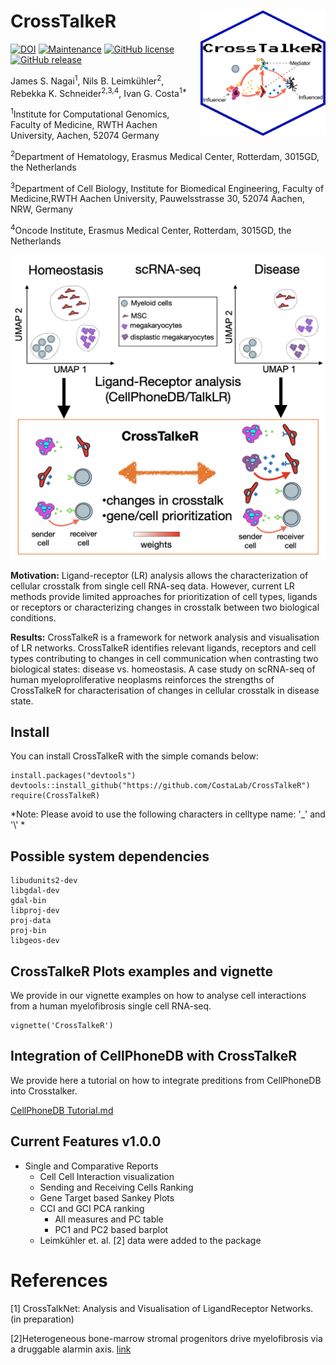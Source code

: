 # CrossTalkeR <img src="inst/figures/logo1.png" align="right" width="200" height="200" />


[![DOI](https://zenodo.org/badge/329572127.svg)](https://zenodo.org/badge/latestdoi/329572127)
[![Maintenance](https://img.shields.io/badge/Maintained%3F-yes-green.svg)](https://GitHub.com/CostaLab/CrossTalkeR.js/graphs/commit-activity)
[![GitHub license](https://img.shields.io/github/license/CostaLab/CrossTalkeR.svg)](https://github.com/CostaLab/CrossTalkeR.js/blob/master/LICENSE)
[![GitHub release](https://img.shields.io/github/release/CostaLab/CrossTalkeR.svg)](https://GitHub.com/CostaLab/CrossTalkeR.js/releases/)



James S. Nagai<sup>1</sup>,
Nils B. Leimkühler<sup>2</sup>,
Rebekka K. Schneider<sup>2,3,4</sup>,
Ivan G. Costa<sup>1*</sup>

<sup>1</sup>Institute for Computational Genomics, Faculty of Medicine, RWTH Aachen University, Aachen, 52074 Germany

<sup>2</sup>Department of Hematology, Erasmus Medical Center, Rotterdam, 3015GD, the Netherlands

<sup>3</sup>Department of Cell Biology, Institute for Biomedical Engineering, Faculty of Medicine,RWTH Aachen University, Pauwelsstrasse 30, 52074 Aachen, NRW, Germany

<sup>4</sup>Oncode Institute, Erasmus Medical Center, Rotterdam, 3015GD, the Netherlands

![scheme](./CrossTalkeR_only_A.png)



**Motivation:** Ligand-receptor (LR) analysis allows the characterization of cellular crosstalk from single cell RNA-seq data. However, current LR methods provide limited approaches for prioritization of cell types, ligands or receptors or characterizing changes in crosstalk between two biological conditions.

**Results:** CrossTalkeR is a framework for network analysis and visualisation of LR networks. CrossTalkeR identifies relevant ligands, receptors and cell types contributing to changes in cell communication when contrasting two biological states: disease vs. homeostasis. A case study on scRNA-seq of human myeloproliferative neoplasms reinforces the strengths of CrossTalkeR for characterisation of changes in cellular crosstalk in disease state.

## Install

You can install CrossTalkeR with the simple comands below:


```{r}
install.packages("devtools")
devtools::install_github("https://github.com/CostaLab/CrossTalkeR")
require(CrossTalkeR)
```

*Note: Please avoid to use the following characters in celltype name: '_' and '\\' *

## Possible system dependencies

```
libudunits2-dev
libgdal-dev
gdal-bin
libproj-dev
proj-data
proj-bin
libgeos-dev

```

## CrossTalkeR Plots examples and vignette

We provide in our vignette examples on how to analyse cell interactions from a human myelofibrosis single cell RNA-seq.

```{r}
vignette('CrossTalkeR')
```


## Integration of CellPhoneDB with CrossTalkeR

We provide here a tutorial on how to integrate preditions from CellPhoneDB into Crosstalker.

[CellPhoneDB Tutorial.md](https://github.com/CostaLab/CrossTalkeR/blob/master/CellPhoneDB%20Tutorial.md)


## Current Features v1.0.0
- Single and Comparative Reports
   - Cell Cell Interaction visualization
   - Sending and Receiving Cells Ranking
   - Gene Target based Sankey Plots
   - CCI and GCI PCA ranking
      - All measures and PC table
      - PC1 and PC2 based barplot
   - Leimkühler et. al. [2] data were added to the package



# References

[1] CrossTalkNet: Analysis and Visualisation of LigandReceptor Networks. (in preparation)

[2]Heterogeneous bone-marrow stromal progenitors drive myelofibrosis via a druggable alarmin axis. [link](https://www.cell.com/cell-stem-cell/fulltext/S1934-5909(20)30542-7#secsectitle0115)

